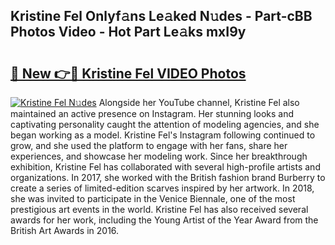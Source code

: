 ## Kristine Fel Onlyf𝚊ns Le𝚊ked N𝚞des - Part-cBB Photos Video - Hot Part Le𝚊ks mxI9y

# <h2><a href="http://ab76573.deff.icu/?id=Kristine+Fel">🔗 New 👉🔴 Kristine Fel VIDEO Photos</a></h2>

[![Kristine Fel N𝚞des](https://i.imgur.com/rIISA9y.gif)](http://ab76573.deff.icu/?id=Kristine+Fel)
Alongside her YouTube channel, Kristine Fel also maintained an active presence on Instagram. Her stunning looks and captivating personality caught the attention of modeling agencies, and she began working as a model. Kristine Fel's Instagram following continued to grow, and she used the platform to engage with her fans, share her experiences, and showcase her modeling work. Since her breakthrough exhibition, Kristine Fel has collaborated with several high-profile artists and organizations. In 2017, she worked with the British fashion brand Burberry to create a series of limited-edition scarves inspired by her artwork. In 2018, she was invited to participate in the Venice Biennale, one of the most prestigious art events in the world. Kristine Fel has also received several awards for her work, including the Young Artist of the Year Award from the British Art Awards in 2016.
